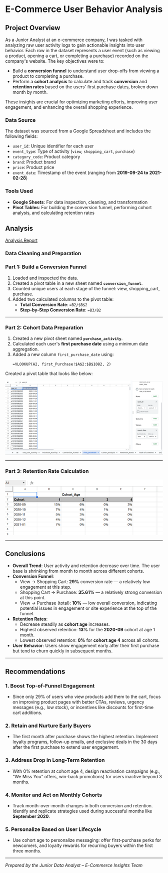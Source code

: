 
# E-Commerce User Behavior Analysis

## Project Overview

As a Junior Analyst at an e-commerce company, I was tasked with analyzing raw user activity logs to gain actionable insights into user behavior. Each row in the dataset represents a user event (such as viewing a product, opening a cart, or completing a purchase) recorded on the company's website. The key objectives were to:

- Build a **conversion funnel** to understand user drop-offs from viewing a product to completing a purchase.
- Perform a **cohort analysis** to calculate and track **conversion** and **retention rates** based on the users' first purchase dates, broken down month by month.

These insights are crucial for optimizing marketing efforts, improving user engagement, and enhancing the overall shopping experience.

### Data Source

The dataset was sourced from a Google Spreadsheet and includes the following fields:

- `user_id`: Unique identifier for each user  
- `event_type`: Type of activity (`view`, `shopping_cart`, `purchase`)  
- `category_code`: Product category  
- `brand`: Product brand  
- `price`: Product price  
- `event_date`: Timestamp of the event (ranging from **2019-09-24 to 2021-02-28**)  

### Tools Used

- **Google Sheets**: For data inspection, cleaning, and transformation  
- **Pivot Tables**: For building the conversion funnel, performing cohort analysis, and calculating retention rates

 ## Analysis
<a href="https://github.com/Bhagya-laks/Triple-Ten-Projects/blob/main/Superstore%20Analysis/Superstore%20Analysis.pdf" >Analysis Report</a>

### Data Cleaning and Preparation

### Part 1: Build a Conversion Funnel

1. Loaded and inspected the data.
2. Created a pivot table in a new sheet named **`conversion_funnel`**.
3. Counted unique users at each stage of the funnel: view, shopping_cart, purchase.
4. Added two calculated columns to the pivot table:
   - **Total Conversion Rate**: `=B2/$B$2`
   - **Step-by-Step Conversion Rate**: `=B3/B2`

---

### Part 2: Cohort Data Preparation

1. Created a new pivot sheet named **`purchase_activity`**.
2. Calculated each user's **first purchase date** using a minimum date aggregation.
3. Added a new column `first_purchase_date` using:
   ```excel
   =VLOOKUP(A2, first_Purchase!$A$2:$B$1082, 2)
   ```
Created a pivot table that looks like below:

<img src= "First purchase activity.png" />

---

### Part 3: Retention Rate Calculation

<img src="Retention Rates.png" />

---
 
## Conclusions

- **Overall Trend**: User activity and retention decrease over time. The user base is shrinking from month to month across different cohorts.
- **Conversion Funnel**:
  - View → Shopping Cart: **29%** conversion rate — a relatively low engagement at this step.
  - Shopping Cart → Purchase: **35.61%** — a relatively strong conversion at this point.
  - View → Purchase (total): **10%** — low overall conversion, indicating potential issues in engagement or site experience at the top of the funnel.
- **Retention Rates**:
  - Decrease steadily as **cohort age** increases.
  - Highest observed retention: **13%** for the **2020-09** cohort at age 1 month.
  - Lowest observed retention: **0%** for **cohort age 4** across all cohorts.
- **User Behavior**: Users show engagement early after their first purchase but tend to churn quickly in subsequent months.

---

## Recommendations

### 1. Boost Top-of-Funnel Engagement
- Since only 29% of users who view products add them to the cart, focus on improving product pages with better CTAs, reviews, urgency messages (e.g., low stock), or incentives like discounts for first-time cart additions.

### 2. Retain and Nurture Early Buyers
- The first month after purchase shows the highest retention. Implement loyalty programs, follow-up emails, and exclusive deals in the 30 days after the first purchase to extend user engagement.

### 3. Address Drop in Long-Term Retention
- With 0% retention at cohort age 4, design reactivation campaigns (e.g., “We Miss You” offers, win-back promotions) for users inactive beyond 3 months.

### 4. Monitor and Act on Monthly Cohorts
- Track month-over-month changes in both conversion and retention. Identify and replicate strategies used during successful months like **September 2020**.

### 5. Personalize Based on User Lifecycle
- Use cohort age to personalize messaging: offer first-purchase perks for newcomers, and loyalty rewards for recurring buyers within the first three months.

---

*Prepared by the Junior Data Analyst – E-Commerce Insights Team*
